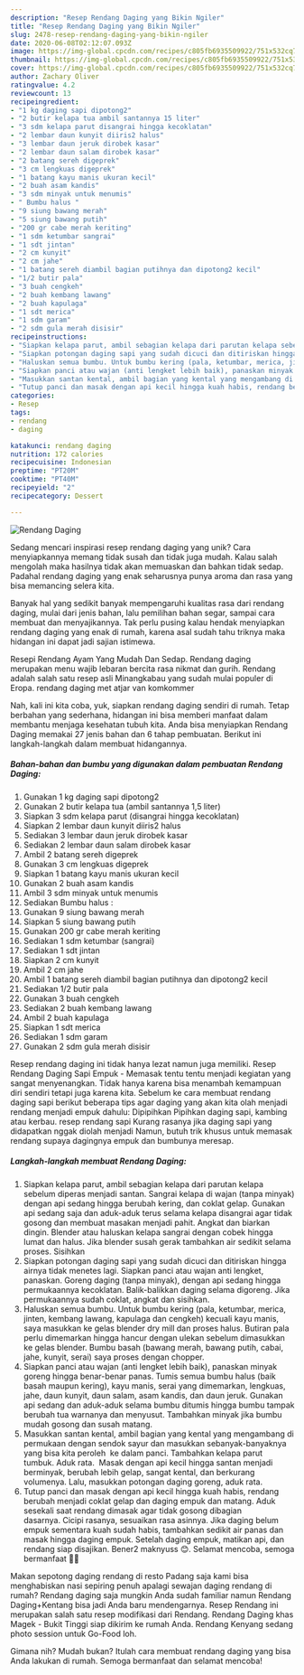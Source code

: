 ```yaml
---
description: "Resep Rendang Daging yang Bikin Ngiler"
title: "Resep Rendang Daging yang Bikin Ngiler"
slug: 2478-resep-rendang-daging-yang-bikin-ngiler
date: 2020-06-08T02:12:07.093Z
image: https://img-global.cpcdn.com/recipes/c805fb6935509922/751x532cq70/rendang-daging-foto-resep-utama.jpg
thumbnail: https://img-global.cpcdn.com/recipes/c805fb6935509922/751x532cq70/rendang-daging-foto-resep-utama.jpg
cover: https://img-global.cpcdn.com/recipes/c805fb6935509922/751x532cq70/rendang-daging-foto-resep-utama.jpg
author: Zachary Oliver
ratingvalue: 4.2
reviewcount: 13
recipeingredient:
- "1 kg daging sapi dipotong2"
- "2 butir kelapa tua ambil santannya 15 liter"
- "3 sdm kelapa parut disangrai hingga kecoklatan"
- "2 lembar daun kunyit diiris2 halus"
- "3 lembar daun jeruk dirobek kasar"
- "2 lembar daun salam dirobek kasar"
- "2 batang sereh digeprek"
- "3 cm lengkuas digeprek"
- "1 batang kayu manis ukuran kecil"
- "2 buah asam kandis"
- "3 sdm minyak untuk menumis"
- " Bumbu halus "
- "9 siung bawang merah"
- "5 siung bawang putih"
- "200 gr cabe merah keriting"
- "1 sdm ketumbar sangrai"
- "1 sdt jintan"
- "2 cm kunyit"
- "2 cm jahe"
- "1 batang sereh diambil bagian putihnya dan dipotong2 kecil"
- "1/2 butir pala"
- "3 buah cengkeh"
- "2 buah kembang lawang"
- "2 buah kapulaga"
- "1 sdt merica"
- "1 sdm garam"
- "2 sdm gula merah disisir"
recipeinstructions:
- "Siapkan kelapa parut, ambil sebagian kelapa dari parutan kelapa sebelum diperas menjadi santan. Sangrai kelapa di wajan (tanpa minyak) dengan api sedang hingga berubah kering, dan coklat gelap. Gunakan api sedang saja dan aduk-aduk terus selama kelapa disangrai agar tidak gosong dan membuat masakan menjadi pahit. Angkat dan biarkan dingin. Blender atau haluskan kelapa sangrai dengan cobek hingga lumat dan halus. Jika blender susah gerak tambahkan air sedikit selama proses. Sisihkan"
- "Siapkan potongan daging sapi yang sudah dicuci dan ditiriskan hingga airnya tidak menetes lagi. Siapkan panci atau wajan anti lengket, panaskan. Goreng daging (tanpa minyak), dengan api sedang hingga permukaannya kecoklatan. Balik-balikkan daging selama digoreng. Jika permukaannya sudah coklat, angkat dan sisihkan."
- "Haluskan semua bumbu. Untuk bumbu kering (pala, ketumbar, merica, jinten, kembang lawang, kapulaga dan cengkeh) kecuali kayu manis, saya masukkan ke gelas blender dry mill dan proses halus. Butiran pala perlu dimemarkan hingga hancur dengan ulekan sebelum dimasukkan ke gelas blender. Bumbu basah (bawang merah, bawang putih, cabai, jahe, kunyit, serai) saya proses dengan chopper."
- "Siapkan panci atau wajan (anti lengket lebih baik), panaskan minyak goreng hingga benar-benar panas. Tumis semua bumbu halus (baik basah maupun kering), kayu manis, serai yang dimemarkan, lengkuas, jahe, daun kunyit, daun salam, asam kandis, dan daun jeruk. Gunakan api sedang dan aduk-aduk selama bumbu ditumis hingga bumbu tampak berubah tua warnanya dan menyusut. Tambahkan minyak jika bumbu mudah gosong dan susah matang."
- "Masukkan santan kental, ambil bagian yang kental yang mengambang di permukaan dengan sendok sayur dan masukkan sebanyak-banyaknya yang bisa kita peroleh  ke dalam panci. Tambahkan kelapa parut tumbuk. Aduk rata.  Masak dengan api kecil hingga santan menjadi berminyak, berubah lebih gelap, sangat kental, dan berkurang volumenya. Lalu, masukkan potongan daging goreng, aduk rata."
- "Tutup panci dan masak dengan api kecil hingga kuah habis, rendang berubah menjadi coklat gelap dan daging empuk dan matang. Aduk sesekali saat rendang dimasak agar tidak gosong dibagian dasarnya. Cicipi rasanya, sesuaikan rasa asinnya. Jika daging belum empuk sementara kuah sudah habis, tambahkan sedikit air panas dan masak hingga daging empuk. Setelah daging empuk, matikan api, dan rendang siap disajikan. Bener2 maknyuss 😊. Selamat mencoba, semoga bermanfaat 🙂🙏"
categories:
- Resep
tags:
- rendang
- daging

katakunci: rendang daging 
nutrition: 172 calories
recipecuisine: Indonesian
preptime: "PT20M"
cooktime: "PT40M"
recipeyield: "2"
recipecategory: Dessert

---
```



![Rendang Daging](https://img-global.cpcdn.com/recipes/c805fb6935509922/751x532cq70/rendang-daging-foto-resep-utama.jpg)

Sedang mencari inspirasi resep rendang daging yang unik? Cara menyiapkannya memang tidak susah dan tidak juga mudah. Kalau salah mengolah maka hasilnya tidak akan memuaskan dan bahkan tidak sedap. Padahal rendang daging yang enak seharusnya punya aroma dan rasa yang bisa memancing selera kita.

Banyak hal yang sedikit banyak mempengaruhi kualitas rasa dari rendang daging, mulai dari jenis bahan, lalu pemilihan bahan segar, sampai cara membuat dan menyajikannya. Tak perlu pusing kalau hendak menyiapkan rendang daging yang enak di rumah, karena asal sudah tahu triknya maka hidangan ini dapat jadi sajian istimewa.

Resepi Rendang Ayam Yang Mudah Dan Sedap. Rendang daging merupakan menu wajib lebaran bercita rasa nikmat dan gurih. Rendang adalah salah satu resep asli Minangkabau yang sudah mulai populer di Eropa. rendang daging met atjar van komkommer


Nah, kali ini kita coba, yuk, siapkan rendang daging sendiri di rumah. Tetap berbahan yang sederhana, hidangan ini bisa memberi manfaat dalam membantu menjaga kesehatan tubuh kita. Anda bisa menyiapkan Rendang Daging memakai 27 jenis bahan dan 6 tahap pembuatan. Berikut ini langkah-langkah dalam membuat hidangannya.

<!--inarticleads1-->

##### Bahan-bahan dan bumbu yang digunakan dalam pembuatan Rendang Daging:

1. Gunakan 1 kg daging sapi dipotong2
1. Gunakan 2 butir kelapa tua (ambil santannya 1,5 liter)
1. Siapkan 3 sdm kelapa parut (disangrai hingga kecoklatan)
1. Siapkan 2 lembar daun kunyit diiris2 halus
1. Sediakan 3 lembar daun jeruk dirobek kasar
1. Sediakan 2 lembar daun salam dirobek kasar
1. Ambil 2 batang sereh digeprek
1. Gunakan 3 cm lengkuas digeprek
1. Siapkan 1 batang kayu manis ukuran kecil
1. Gunakan 2 buah asam kandis
1. Ambil 3 sdm minyak untuk menumis
1. Sediakan  Bumbu halus :
1. Gunakan 9 siung bawang merah
1. Siapkan 5 siung bawang putih
1. Gunakan 200 gr cabe merah keriting
1. Sediakan 1 sdm ketumbar (sangrai)
1. Sediakan 1 sdt jintan
1. Siapkan 2 cm kunyit
1. Ambil 2 cm jahe
1. Ambil 1 batang sereh diambil bagian putihnya dan dipotong2 kecil
1. Sediakan 1/2 butir pala
1. Gunakan 3 buah cengkeh
1. Sediakan 2 buah kembang lawang
1. Ambil 2 buah kapulaga
1. Siapkan 1 sdt merica
1. Sediakan 1 sdm garam
1. Gunakan 2 sdm gula merah disisir


Resep rendang daging ini tidak hanya lezat namun juga memiliki. Resep Rendang Daging Sapi Empuk - Memasak tentu tentu menjadi kegiatan yang sangat menyenangkan. Tidak hanya karena bisa menambah kemampuan diri sendiri tetapi juga karena kita. Sebelum ke cara membuat rendang daging sapi berikut beberapa tips agar daging yang akan kita olah menjadi rendang menjadi empuk dahulu: Dipipihkan Pipihkan daging sapi, kambing atau kerbau. resep rendang sapi Kurang rasanya jika daging sapi yang didapatkan nggak diolah menjadi Namun, butuh trik khusus untuk memasak rendang supaya dagingnya empuk dan bumbunya meresap. 

<!--inarticleads2-->

##### Langkah-langkah membuat Rendang Daging:

1. Siapkan kelapa parut, ambil sebagian kelapa dari parutan kelapa sebelum diperas menjadi santan. Sangrai kelapa di wajan (tanpa minyak) dengan api sedang hingga berubah kering, dan coklat gelap. Gunakan api sedang saja dan aduk-aduk terus selama kelapa disangrai agar tidak gosong dan membuat masakan menjadi pahit. Angkat dan biarkan dingin. Blender atau haluskan kelapa sangrai dengan cobek hingga lumat dan halus. Jika blender susah gerak tambahkan air sedikit selama proses. Sisihkan
1. Siapkan potongan daging sapi yang sudah dicuci dan ditiriskan hingga airnya tidak menetes lagi. Siapkan panci atau wajan anti lengket, panaskan. Goreng daging (tanpa minyak), dengan api sedang hingga permukaannya kecoklatan. Balik-balikkan daging selama digoreng. Jika permukaannya sudah coklat, angkat dan sisihkan.
1. Haluskan semua bumbu. Untuk bumbu kering (pala, ketumbar, merica, jinten, kembang lawang, kapulaga dan cengkeh) kecuali kayu manis, saya masukkan ke gelas blender dry mill dan proses halus. Butiran pala perlu dimemarkan hingga hancur dengan ulekan sebelum dimasukkan ke gelas blender. Bumbu basah (bawang merah, bawang putih, cabai, jahe, kunyit, serai) saya proses dengan chopper.
1. Siapkan panci atau wajan (anti lengket lebih baik), panaskan minyak goreng hingga benar-benar panas. Tumis semua bumbu halus (baik basah maupun kering), kayu manis, serai yang dimemarkan, lengkuas, jahe, daun kunyit, daun salam, asam kandis, dan daun jeruk. Gunakan api sedang dan aduk-aduk selama bumbu ditumis hingga bumbu tampak berubah tua warnanya dan menyusut. Tambahkan minyak jika bumbu mudah gosong dan susah matang.
1. Masukkan santan kental, ambil bagian yang kental yang mengambang di permukaan dengan sendok sayur dan masukkan sebanyak-banyaknya yang bisa kita peroleh  ke dalam panci. Tambahkan kelapa parut tumbuk. Aduk rata.  Masak dengan api kecil hingga santan menjadi berminyak, berubah lebih gelap, sangat kental, dan berkurang volumenya. Lalu, masukkan potongan daging goreng, aduk rata.
1. Tutup panci dan masak dengan api kecil hingga kuah habis, rendang berubah menjadi coklat gelap dan daging empuk dan matang. Aduk sesekali saat rendang dimasak agar tidak gosong dibagian dasarnya. Cicipi rasanya, sesuaikan rasa asinnya. Jika daging belum empuk sementara kuah sudah habis, tambahkan sedikit air panas dan masak hingga daging empuk. Setelah daging empuk, matikan api, dan rendang siap disajikan. Bener2 maknyuss 😊. Selamat mencoba, semoga bermanfaat 🙂🙏


Makan sepotong daging rendang di resto Padang saja kami bisa menghabiskan nasi sepiring penuh apalagi sewajan daging rendang di rumah? Rendang daging saja mungkin Anda sudah familiar namun Rendang Daging+Kentang bisa jadi Anda baru mendengarnya. Resep Rendang ini merupakan salah satu resep modifikasi dari Rendang. Rendang Daging khas Magek - Bukit Tinggi siap dikirim ke rumah Anda. Rendang Kenyang sedang photo session untuk Go-Food loh. 

Gimana nih? Mudah bukan? Itulah cara membuat rendang daging yang bisa Anda lakukan di rumah. Semoga bermanfaat dan selamat mencoba!
